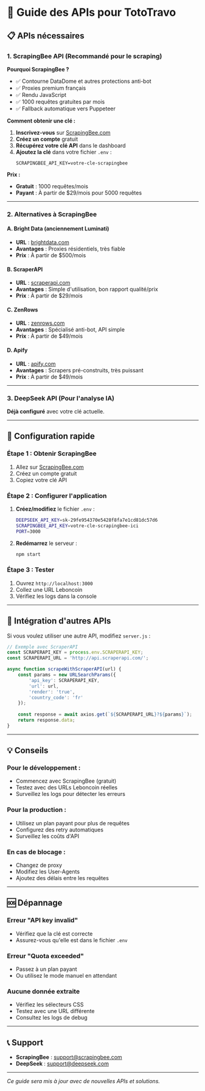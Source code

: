 # 🔑 Guide des APIs pour TotoTravo

## 📋 APIs nécessaires

### 1. **ScrapingBee API** (Recommandé pour le scraping)

**Pourquoi ScrapingBee ?**
- ✅ Contourne DataDome et autres protections anti-bot
- ✅ Proxies premium français
- ✅ Rendu JavaScript
- ✅ 1000 requêtes gratuites par mois
- ✅ Fallback automatique vers Puppeteer

**Comment obtenir une clé :**

1. **Inscrivez-vous** sur [ScrapingBee.com](https://www.scrapingbee.com/)
2. **Créez un compte** gratuit
3. **Récupérez votre clé API** dans le dashboard
4. **Ajoutez la clé** dans votre fichier `.env` :
   ```
   SCRAPINGBEE_API_KEY=votre-cle-scrapingbee
   ```

**Prix :**
- **Gratuit** : 1000 requêtes/mois
- **Payant** : À partir de $29/mois pour 5000 requêtes

---

### 2. **Alternatives à ScrapingBee**

#### **A. Bright Data (anciennement Luminati)**
- **URL** : [brightdata.com](https://brightdata.com/)
- **Avantages** : Proxies résidentiels, très fiable
- **Prix** : À partir de $500/mois

#### **B. ScraperAPI**
- **URL** : [scraperapi.com](https://www.scraperapi.com/)
- **Avantages** : Simple d'utilisation, bon rapport qualité/prix
- **Prix** : À partir de $29/mois

#### **C. ZenRows**
- **URL** : [zenrows.com](https://www.zenrows.com/)
- **Avantages** : Spécialisé anti-bot, API simple
- **Prix** : À partir de $49/mois

#### **D. Apify**
- **URL** : [apify.com](https://apify.com/)
- **Avantages** : Scrapers pré-construits, très puissant
- **Prix** : À partir de $49/mois

---

### 3. **DeepSeek API** (Pour l'analyse IA)

**Déjà configuré** avec votre clé actuelle.

---

## 🚀 Configuration rapide

### Étape 1 : Obtenir ScrapingBee
1. Allez sur [ScrapingBee.com](https://www.scrapingbee.com/)
2. Créez un compte gratuit
3. Copiez votre clé API

### Étape 2 : Configurer l'application
1. **Créez/modifiez** le fichier `.env` :
   ```bash
   DEEPSEEK_API_KEY=sk-29fe954370e5428f8fa7e1cd81dc57d6
   SCRAPINGBEE_API_KEY=votre-cle-scrapingbee-ici
   PORT=3000
   ```

2. **Redémarrez** le serveur :
   ```bash
   npm start
   ```

### Étape 3 : Tester
1. Ouvrez `http://localhost:3000`
2. Collez une URL Leboncoin
3. Vérifiez les logs dans la console

---

## 🔧 Intégration d'autres APIs

Si vous voulez utiliser une autre API, modifiez `server.js` :

```javascript
// Exemple avec ScraperAPI
const SCRAPERAPI_KEY = process.env.SCRAPERAPI_KEY;
const SCRAPERAPI_URL = 'http://api.scraperapi.com/';

async function scrapeWithScraperAPI(url) {
    const params = new URLSearchParams({
        'api_key': SCRAPERAPI_KEY,
        'url': url,
        'render': 'true',
        'country_code': 'fr'
    });
    
    const response = await axios.get(`${SCRAPERAPI_URL}?${params}`);
    return response.data;
}
```

---

## 💡 Conseils

### **Pour le développement :**
- Commencez avec ScrapingBee (gratuit)
- Testez avec des URLs Leboncoin réelles
- Surveillez les logs pour détecter les erreurs

### **Pour la production :**
- Utilisez un plan payant pour plus de requêtes
- Configurez des retry automatiques
- Surveillez les coûts d'API

### **En cas de blocage :**
- Changez de proxy
- Modifiez les User-Agents
- Ajoutez des délais entre les requêtes

---

## 🆘 Dépannage

### **Erreur "API key invalid"**
- Vérifiez que la clé est correcte
- Assurez-vous qu'elle est dans le fichier `.env`

### **Erreur "Quota exceeded"**
- Passez à un plan payant
- Ou utilisez le mode manuel en attendant

### **Aucune donnée extraite**
- Vérifiez les sélecteurs CSS
- Testez avec une URL différente
- Consultez les logs de debug

---

## 📞 Support

- **ScrapingBee** : [support@scrapingbee.com](mailto:support@scrapingbee.com)
- **DeepSeek** : [support@deepseek.com](mailto:support@deepseek.com)

---

*Ce guide sera mis à jour avec de nouvelles APIs et solutions.*



